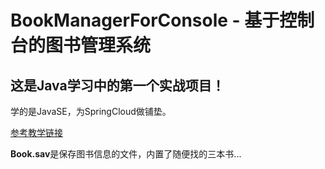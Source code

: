# BookManagerForConsole - 基于控制台的图书管理系统
## 这是Java学习中的第一个实战项目！
学的是JavaSE，为SpringCloud做铺垫。

[参考教学链接](https://www.bilibili.com/video/BV1YP4y1o75f?p=117)

**Book.sav**是保存图书信息的文件，内置了随便找的三本书...

